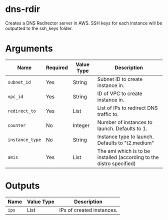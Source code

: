 # dns-rdir

Creates a DNS Redirector server in AWS. SSH keys for each instance will be outputted to the ssh_keys folder.

# Arguments

| Name                      | Required | Value Type | Description
|---------------------------| -------- | ---------- | -----------
|`subnet_id`                | Yes      | String     | Subnet ID to create instance in.
|`vpc_id`                   | Yes      | String     | ID of VPC to create instance in.
|`redirect_to`              | Yes      | List       | List of IPs to redirect DNS traffic to.
|`counter`                  | No       | Integer    | Number of instances to launch. Defaults to 1.
|`instance_type`            | No       | String     | Instance type to launch. Defaults to "t2.medium"
|`amis`                     | Yes      | List       | The ami which is to be installed (according to the distro specified)

# Outputs

| Name                      | Value Type | Description
|---------------------------| ---------- | -----------
|`ips`                      | List       | IPs of created instances.
